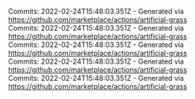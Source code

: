 Commits: 2022-02-24T15:48:03.351Z - Generated via https://github.com/marketplace/actions/artificial-grass
<br>
Commits: 2022-02-24T15:48:03.351Z - Generated via https://github.com/marketplace/actions/artificial-grass
<br>
Commits: 2022-02-24T15:48:03.351Z - Generated via https://github.com/marketplace/actions/artificial-grass
<br>
Commits: 2022-02-24T15:48:03.351Z - Generated via https://github.com/marketplace/actions/artificial-grass
<br>
Commits: 2022-02-24T15:48:03.351Z - Generated via https://github.com/marketplace/actions/artificial-grass
<br>
